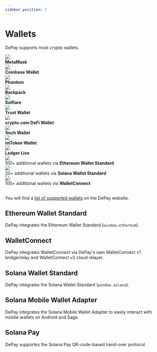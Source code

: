```yaml
---
sidebar_position: 2
---
```


# Wallets
DePay supports most crypto wallets.

<div className="pb-1 pt-1">
  <div className="d-flex p-2 text-decoration-none">
    <img style={{ width: '1rem', height: '1rem', position: 'relative', top: '0.2rem' }} src="/docs/img/wallets/MetaMask.svg"/>
    <div className="ps-3">
      <div className="text-light"><strong>MetaMask</strong></div>
    </div>
  </div>
</div>

<div className="pb-1 pt-1">
  <div className="d-flex p-2 text-decoration-none">
    <img style={{ width: '1rem', height: '1rem', position: 'relative', top: '0.2rem' }} src="/docs/img/wallets/Coinbase.svg"/>
    <div className="ps-3">
      <div className="text-light"><strong>Coinbase Wallet</strong></div>
    </div>
  </div>
</div>

<div className="pb-1 pt-1">
  <div className="d-flex p-2 text-decoration-none">
    <img style={{ width: '1rem', height: '1rem', position: 'relative', top: '0.2rem' }} src="/docs/img/wallets/Phantom.svg"/>
    <div className="ps-3">
      <div className="text-light"><strong>Phantom</strong></div>
    </div>
  </div>
</div>

<div className="pb-1 pt-1">
  <div className="d-flex p-2 text-decoration-none">
    <img style={{ width: '1rem', height: '1rem', position: 'relative', top: '0.2rem' }} src="/docs/img/wallets/Backpack.svg"/>
    <div className="ps-3">
      <div className="text-light"><strong>Backpack</strong></div>
    </div>
  </div>
</div>

<div className="pb-1 pt-1">
  <div className="d-flex p-2 text-decoration-none">
    <img style={{ width: '1rem', height: '1rem', position: 'relative', top: '0.2rem' }} src="/docs/img/wallets/Solflare.svg"/>
    <div className="ps-3">
      <div className="text-light"><strong>Solflare</strong></div>
    </div>
  </div>
</div>

<div className="pb-1 pt-1">
  <div className="d-flex p-2 text-decoration-none">
    <img style={{ width: '1rem', height: '1rem', position: 'relative', top: '0.2rem' }} src="/docs/img/wallets/TrustWallet.svg"/>
    <div className="ps-3">
      <div className="text-light"><strong>Trust Wallet</strong></div>
    </div>
  </div>
</div>

<div className="pb-1 pt-1">
  <div className="d-flex p-2 text-decoration-none">
    <img style={{ width: '1rem', height: '1rem', position: 'relative', top: '0.2rem' }} src="/docs/img/wallets/CryptoCom.svg"/>
    <div className="ps-3">
      <div className="text-light"><strong>crypto.com DeFi Wallet</strong></div>
    </div>
  </div>
</div>

<div className="pb-1 pt-1">
  <div className="d-flex p-2 text-decoration-none">
    <img style={{ width: '1rem', height: '1rem', position: 'relative', top: '0.2rem' }} src="/docs/img/wallets/1inch.svg"/>
    <div className="ps-3">
      <div className="text-light"><strong>1inch Wallet</strong></div>
    </div>
  </div>
</div>

<div className="pb-1 pt-1">
  <div className="d-flex p-2 text-decoration-none">
    <img style={{ width: '1rem', height: '1rem', position: 'relative', top: '0.2rem' }} src="/docs/img/wallets/imToken.svg"/>
    <div className="ps-3">
      <div className="text-light"><strong>imToken Wallet</strong></div>
    </div>
  </div>
</div>

<div className="pb-1 pt-1">
  <div className="d-flex p-2 text-decoration-none">
    <img style={{ width: '1rem', height: '1rem', position: 'relative', top: '0.2rem' }} src="/docs/img/wallets/Ledger.svg"/>
    <div className="ps-3">
      <div className="text-light"><strong>Ledger Live</strong></div>
    </div>
  </div>
</div>

<div className="pb-1 pt-1">
  <div className="d-flex p-2 text-decoration-none">
    <img style={{ width: '1rem', height: '1rem', position: 'relative', top: '0.2rem' }} src="/docs/img/blockchains/Ethereum.svg"/>
    <div className="ps-3">
      <div className="text-light">100+ additional wallets via <strong>Ethereum Wallet Standard</strong></div>
    </div>
  </div>
</div>

<div className="pb-1 pt-1">
  <div className="d-flex p-2 text-decoration-none">
    <img style={{ width: '1rem', height: '1rem', position: 'relative', top: '0.2rem' }} src="/docs/img/blockchains/Solana.svg"/>
    <div className="ps-3">
      <div className="text-light">20+ additional wallets via <strong>Solana Wallet Standard</strong></div>
    </div>
  </div>
</div>

<div className="pb-1 pt-1">
  <div className="d-flex p-2 text-decoration-none">
    <img style={{ width: '1rem', height: '1rem', position: 'relative', top: '0.2rem' }} src="/docs/img/wallets/WalletConnect.svg"/>
    <div className="ps-3">
      <div className="text-light">100+ additional wallets via <strong>WalletConnect</strong></div>
    </div>
  </div>
</div>
<br/>

You will find a [list of supported wallets](https://depay.com/wallets) on the DePay website.

## Ethereum Wallet Standard

DePay integrates the Ethereum Wallet Standard (`window.ethereum`).

## WalletConnect

DePay integrates WalletConnect via DePay's own WalletConnect v1 bridge/relay and WalletConnect v2 cloud relayer.

## Solana Wallet Standard

DePay integrates the Solana Wallet Standard (`window.solana`).

## Solana Mobile Wallet Adapter

DePay integrates the Solana Mobile Wallet Adapter to easily interact with mobile wallets on Android and Saga.

## Solana Pay

DePay supportes the Solana Pay QR-code-based hand-over protocol.
